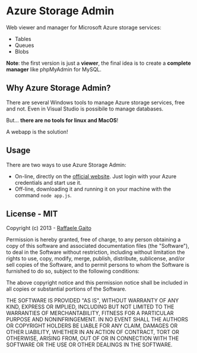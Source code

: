 Azure Storage Admin
===================

Web viewer and manager for Microsoft Azure storage services:

* Tables
* Queues
* Blobs

**Note**: the first version is just a **viewer**, the final idea is to create a **complete manager** like phpMyAdmin for MySQL.

## Why Azure Storage Admin?

There are several Windows tools to manage Azure storage services, free and not. Even in Visual Studio is possibile to manage databases.

But... **there are no tools for linux and MacOS**!

A webapp is the solution!

## Usage

There are two ways to use Azure Storage Admin:

* On-line, directly on the [official website](http://asa.eu01.aws.af.cm). Just login with your Azure credentials and start use it.
* Off-line, downloading it and running it on your machine with the command
`node app.js`.

## License - MIT

Copyright (c) 2013 - [Raffaele Gaito](http://raffaelegaito.com)

Permission is hereby granted, free of charge, to any person obtaining a copy of this software and associated documentation files (the "Software"), to deal in the Software without restriction, including without limitation the rights to use, copy, modify, merge, publish, distribute, sublicense, and/or sell copies of the Software, and to permit persons to whom the Software is furnished to do so, subject to the following conditions:

The above copyright notice and this permission notice shall be included in all copies or substantial portions of the Software.

THE SOFTWARE IS PROVIDED "AS IS", WITHOUT WARRANTY OF ANY KIND, EXPRESS OR IMPLIED, INCLUDING BUT NOT LIMITED TO THE WARRANTIES OF MERCHANTABILITY, FITNESS FOR A PARTICULAR PURPOSE AND NONINFRINGEMENT. IN NO EVENT SHALL THE AUTHORS OR COPYRIGHT HOLDERS BE LIABLE FOR ANY CLAIM, DAMAGES OR OTHER LIABILITY, WHETHER IN AN ACTION OF CONTRACT, TORT OR OTHERWISE, ARISING FROM, OUT OF OR IN CONNECTION WITH THE SOFTWARE OR THE USE OR OTHER DEALINGS IN THE SOFTWARE.